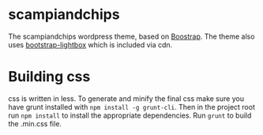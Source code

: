 # scampiandchips

The scampiandchips wordpress theme, based on [Boostrap](http://twitter.github.io/bootstrap/). The theme also uses [bootstrap-lightbox](http://jbutz.github.io/bootstrap-lightbox/) which is included via cdn.

# Building css

css is written in less. To generate and minify the final css make sure you have grunt installed with `npm install -g grunt-cli`. Then in the project root run `npm install` to install the appropriate dependencies. Run `grunt` to build the .min.css file.
